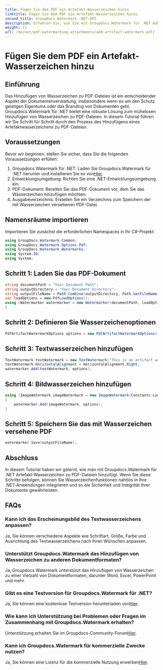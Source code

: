 ```yaml
---
title: Fügen Sie dem PDF ein Artefakt-Wasserzeichen hinzu
linktitle: Fügen Sie dem PDF ein Artefakt-Wasserzeichen hinzu
second_title: GroupDocs.Watermark .NET-API
description: Erfahren Sie, wie Sie mit Groupdocs.Watermark für .NET mühelos Artefakt-Wasserzeichen zu PDF-Dateien hinzufügen. Schützen Sie Ihre Dokumente ganz einfach.
weight: 11
url: /de/net/pdf-watermarking-attachments/add-artifact-watermark-pdf/
---
```


# Fügen Sie dem PDF ein Artefakt-Wasserzeichen hinzu

## Einführung
Das Hinzufügen von Wasserzeichen zu PDF-Dateien ist ein entscheidender Aspekt der Dokumentenverwaltung, insbesondere wenn es um den Schutz geistigen Eigentums oder das Branding von Dokumenten geht. Groupdocs.Watermark für .NET bietet eine robuste Lösung zum mühelosen Hinzufügen von Wasserzeichen zu PDF-Dateien. In diesem Tutorial führen wir Sie Schritt für Schritt durch den Prozess des Hinzufügens eines Artefaktwasserzeichens zu PDF-Dateien.
## Voraussetzungen
Bevor wir beginnen, stellen Sie sicher, dass Sie die folgenden Voraussetzungen erfüllen:
1.  Groupdocs.Watermark für .NET: Laden Sie Groupdocs.Watermark für .NET herunter und installieren Sie es von[Hier](https://releases.groupdocs.com/Watermark/net/).
2. Entwicklungsumgebung: Richten Sie eine .NET-Entwicklungsumgebung ein.
3. PDF-Dokument: Bereiten Sie das PDF-Dokument vor, dem Sie das Wasserzeichen hinzufügen möchten.
4. Ausgabeverzeichnis: Erstellen Sie ein Verzeichnis zum Speichern der mit Wasserzeichen versehenen PDF-Datei.

## Namensräume importieren
Importieren Sie zunächst die erforderlichen Namespaces in Ihr C#-Projekt:
```csharp
using GroupDocs.Watermark.Common;
using GroupDocs.Watermark.Options.Pdf;
using GroupDocs.Watermark.Watermarks;
using System.IO;
using System;
```
## Schritt 1: Laden Sie das PDF-Dokument
```csharp
string documentPath = "Your Document Path";
string outputDirectory = "Your Document Directory";
string outputFileName = Path.Combine(outputDirectory, Path.GetFileName(documentPath));
var loadOptions = new PdfLoadOptions();
using (Watermarker watermarker = new Watermarker(documentPath, loadOptions))
{
```
## Schritt 2: Definieren Sie Wasserzeichenoptionen
```csharp
PdfArtifactWatermarkOptions options = new PdfArtifactWatermarkOptions();
```
## Schritt 3: Textwasserzeichen hinzufügen
```csharp
TextWatermark textWatermark = new TextWatermark("This is an artifact watermark", new Font("Arial", 8));
textWatermark.HorizontalAlignment = HorizontalAlignment.Right;
watermarker.Add(textWatermark, options);
```
## Schritt 4: Bildwasserzeichen hinzufügen
```csharp
using (ImageWatermark imageWatermark = new ImageWatermark(Constants.LogoBmp))
{
    watermarker.Add(imageWatermark, options);
}
```
## Schritt 5: Speichern Sie das mit Wasserzeichen versehene PDF
```csharp
watermarker.Save(outputFileName);
```

## Abschluss
In diesem Tutorial haben wir gelernt, wie man mit Groupdocs.Watermark für .NET Artefakt-Wasserzeichen zu PDF-Dateien hinzufügt. Wenn Sie diese Schritte befolgen, können Sie Wasserzeichenfunktionen nahtlos in Ihre .NET-Anwendungen integrieren und so die Sicherheit und Integrität Ihrer Dokumente gewährleisten.
## FAQs
### Kann ich das Erscheinungsbild des Textwasserzeichens anpassen?
Ja, Sie können verschiedene Aspekte wie Schriftart, Größe, Farbe und Ausrichtung des Textwasserzeichens nach Ihren Wünschen anpassen.
### Unterstützt Groupdocs.Watermark das Hinzufügen von Wasserzeichen zu anderen Dokumentformaten?
Ja, Groupdocs.Watermark unterstützt das Hinzufügen von Wasserzeichen zu einer Vielzahl von Dokumentformaten, darunter Word, Excel, PowerPoint und mehr.
### Gibt es eine Testversion für Groupdocs.Watermark für .NET?
 Ja, Sie können eine kostenlose Testversion herunterladen von[Hier](https://releases.groupdocs.com/).
### Wie kann ich Unterstützung bei Problemen oder Fragen im Zusammenhang mit Groupdocs.Watermark erhalten?
 Unterstützung erhalten Sie im Groupdocs-Community-Forum[Hier](https://forum.groupdocs.com/c/watermark/19).
### Kann ich Groupdocs.Watermark für kommerzielle Zwecke nutzen?
Ja, Sie können eine Lizenz für die kommerzielle Nutzung erwerben[Hier](https://purchase.groupdocs.com/buy).
